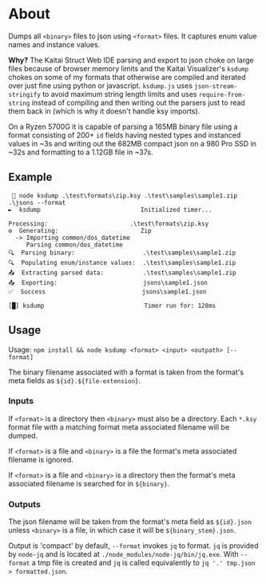 # About

Dumps all `<binary>` files to json using `<format>` files. It captures
enum value names and instance values.

**Why?** The Kaitai Struct Web IDE parsing and export to json choke on large
files because of browser memory limits and the Kaitai Visualizer's `ksdump`
chokes on some of my formats that otherwise are compiled and iterated over just
fine using python or javascript. `ksdump.js` uses `json-stream-stringify` to
avoid maximum string length limits and uses `require-from-string` instead of
compiling and then writing out the parsers just to read them back in (which is
why it doesn't handle ksy imports).

On a Ryzen 5700G it is capable of parsing a 165MB binary file using a format
consisting of 200+ `id` fields having nested types and instanced values in ~3s
and writing out the 682MB compact json on a 980 Pro SSD in ~32s and formatting
to a 1.12GB file in ~37s.

## Example

```
  node ksdump .\test\formats\zip.ksy .\test\samples\sample1.zip .\jsons --format
►  ksdump                            Initialized timer...

Processing:                       .\test\formats\zip.ksy
⚙️  Generating:                       Zip
  -> Importing common/dos_datetime
     Parsing common/dos_datetime
🔍  Parsing binary:                   .\test\samples\sample1.zip
🔍  Populating enum/instance values:  .\test\samples\sample1.zip
📤  Extracting parsed data:           .\test\samples\sample1.zip
📤  Exporting:                        jsons\sample1.json
✅  Success                           jsons\sample1.json

[█] ksdump                            Timer run for: 128ms
```

## Usage

Usage: `npm install && node ksdump <format> <input> <outpath> [--format]`

The binary filename associated with a format is taken from the format's meta
fields as `${id}.${file-extension}`.

### Inputs

If `<format>` is a directory then `<binary>` must also be a directory. Each
`*.ksy` format file with a matching format meta associated filename will be
dumped.

If `<format>` is a file and `<binary>` is a file the format's meta associated
filename is ignored.

If `<format>` is a file and `<binary>` is a directory then the format's meta
associated filename is searched for in `${binary}`.

### Outputs

The json filename will be taken from the format's meta field as `${id}.json`
unless `<binary>` is a file, in which case it will be `${binary_stem}.json`.

Output is 'compact' by default, `--format` invokes `jq` to format. `jq` is
provided by `node-jq` and is located at `./node_modules/node-jq/bin/jq.exe`.
With `--format` a tmp file is created and `jq` is called equivalently to
`jq '.' tmp.json > formatted.json`.
